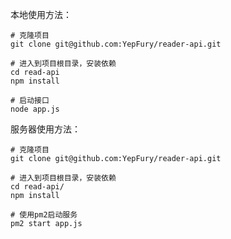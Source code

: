 本地使用方法：
```shell
# 克隆项目
git clone git@github.com:YepFury/reader-api.git

# 进入到项目根目录，安装依赖
cd read-api
npm install

# 启动接口
node app.js
```

服务器使用方法：
```shell
# 克隆项目
git clone git@github.com:YepFury/reader-api.git

# 进入到项目根目录，安装依赖
cd read-api/
npm install

# 使用pm2启动服务
pm2 start app.js
```

